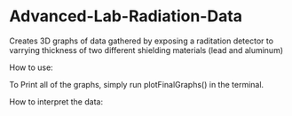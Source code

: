 # Advanced-Lab-Radiation-Data
Creates 3D graphs of data gathered by exposing a raditation detector to varrying thickness of two different shielding materials (lead and aluminum)



How to use:

To Print all of the graphs, simply run plotFinalGraphs() in the terminal.






How to interpret the data:










